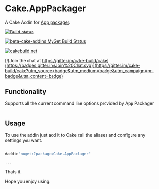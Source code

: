 # Cake.AppPackager

A Cake Addin for [App packager](https://msdn.microsoft.com/en-us/library/windows/desktop/hh446767(v=vs.85).aspx).

[![Build status](https://ci.appveyor.com/api/projects/status/vj5f1md7k7jucml7?svg=true)](https://ci.appveyor.com/project/phillipsj/cake-apppackager)

[![beta-cake-addins MyGet Build Status](https://www.myget.org/BuildSource/Badge/beta-cake-addins?identifier=c7cc134c-76de-4521-866e-77369a097ab0)](https://www.myget.org/)

[![cakebuild.net](https://img.shields.io/badge/WWW-cakebuild.net-blue.svg)](http://cakebuild.net/)

[![Join the chat at https://gitter.im/cake-build/cake](https://badges.gitter.im/Join%20Chat.svg)](https://gitter.im/cake-build/cake?utm_source=badge&utm_medium=badge&utm_campaign=pr-badge&utm_content=badge)

## Functionality

Supports all the current command line options provided by App Packager
```cmd

```

## Usage

To use the addin just add it to Cake call the aliases and configure any settings you want.

```csharp

#addin"nuget:?package=Cake.AppPackager"

...

```

Thats it. 

Hope you enjoy using.
